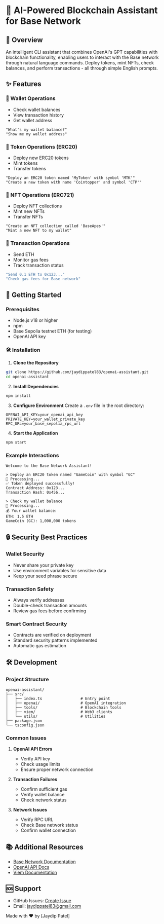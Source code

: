 # 🤖 AI-Powered Blockchain Assistant for Base Network

## 📝 Overview
An intelligent CLI assistant that combines OpenAI's GPT capabilities with blockchain functionality, enabling users to interact with the Base network through natural language commands. Deploy tokens, mint NFTs, check balances, and perform transactions - all through simple English prompts.

## ✨ Features

### 🏦 Wallet Operations
- Check wallet balances
- View transaction history
- Get wallet address

```
"What's my wallet balance?"
"Show me my wallet address"
```

### 💎 Token Operations (ERC20)
- Deploy new ERC20 tokens
- Mint tokens
- Transfer tokens

```
"Deploy an ERC20 token named 'MyToken' with symbol 'MTK'"
"Create a new token with name 'Cointopper' and symbol 'CTP'"
```

### 🎨 NFT Operations (ERC721)
- Deploy NFT collections
- Mint new NFTs
- Transfer NFTs

```
"Create an NFT collection called 'BaseApes'"
"Mint a new NFT to my wallet"
```

### 💸 Transaction Operations
- Send ETH
- Monitor gas fees
- Track transaction status
```bash
"Send 0.1 ETH to 0x123..."
"Check gas fees for Base network"
```

## 🚀 Getting Started

### Prerequisites
- Node.js v18 or higher
- npm 
- Base Sepolia testnet ETH (for testing)
- OpenAI API key

### 🛠️ Installation

1. **Clone the Repository**
```bash
git clone https://github.com/jaydippatel83/openai-assistant.git
cd openai-assistant
```

2. **Install Dependencies**
```bash
npm install
```

3. **Configure Environment**
Create a `.env` file in the root directory:
```env
OPENAI_API_KEY=your_openai_api_key
PRIVATE_KEY=your_wallet_private_key
RPC_URL=your_base_sepolia_rpc_url
```

4. **Start the Application**
```bash
npm start 
``` 

### Example Interactions

```plaintext
Welcome to the Base Network Assistant!

> Deploy an ERC20 token named "GameCoin" with symbol "GC"
🔄 Processing...
✅ Token deployed successfully!
Contract Address: 0x123...
Transaction Hash: 0x456...

> Check my wallet balance
🔄 Processing...
💰 Your wallet balance:
ETH: 1.5 ETH
GameCoin (GC): 1,000,000 tokens
```

## 🔒 Security Best Practices

### Wallet Security
- Never share your private key
- Use environment variables for sensitive data
- Keep your seed phrase secure

### Transaction Safety
- Always verify addresses
- Double-check transaction amounts
- Review gas fees before confirming

### Smart Contract Security
- Contracts are verified on deployment
- Standard security patterns implemented
- Automatic gas estimation

## 🛠️ Development

### Project Structure
```
openai-assistant/
├── src/
│   ├── index.ts                 # Entry point
│   ├── openai/                  # OpenAI integration
│   ├── tools/                   # Blockchain tools
│   ├── viem/                    # Web3 clients
│   └── utils/                   # Utilities
├── package.json
└── tsconfig.json
```
 
### Common Issues

1. **OpenAI API Errors**
   - Verify API key
   - Check usage limits
   - Ensure proper network connection

2. **Transaction Failures**
   - Confirm sufficient gas
   - Verify wallet balance
   - Check network status

3. **Network Issues**
   - Verify RPC URL
   - Check Base network status
   - Confirm wallet connection

## 📚 Additional Resources

- [Base Network Documentation](https://docs.base.org)
- [OpenAI API Docs](https://platform.openai.com/docs)
- [Viem Documentation](https://viem.sh)

  

## 🆘 Support

- GitHub Issues: [Create Issue](https://github.com/jaydippatel83/openai-assistant/issues)
- Email: jaydippatel83@gmail.com 

 
Made with ❤️ by [Jaydip Patel]

 